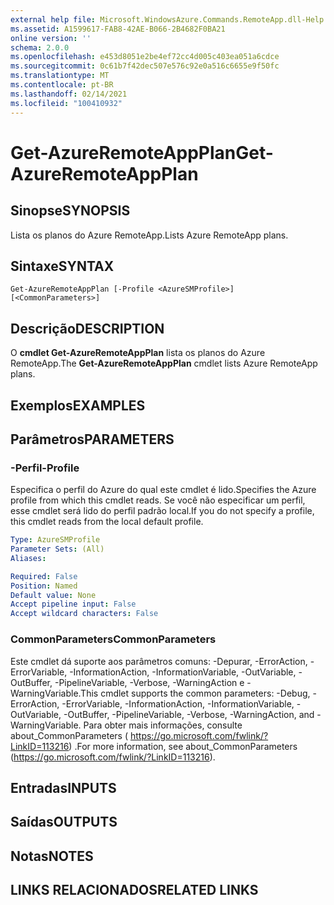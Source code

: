 ```yaml
---
external help file: Microsoft.WindowsAzure.Commands.RemoteApp.dll-Help.xml
ms.assetid: A1599617-FAB8-42AE-B066-2B4682F0BA21
online version: ''
schema: 2.0.0
ms.openlocfilehash: e453d8051e2be4ef72cc4d005c403ea051a6cdce
ms.sourcegitcommit: 0c61b7f42dec507e576c92e0a516c6655e9f50fc
ms.translationtype: MT
ms.contentlocale: pt-BR
ms.lasthandoff: 02/14/2021
ms.locfileid: "100410932"
---
```

# <span data-ttu-id="75121-101">Get-AzureRemoteAppPlan</span><span class="sxs-lookup"><span data-stu-id="75121-101">Get-AzureRemoteAppPlan</span></span>

## <span data-ttu-id="75121-102">Sinopse</span><span class="sxs-lookup"><span data-stu-id="75121-102">SYNOPSIS</span></span>
<span data-ttu-id="75121-103">Lista os planos do Azure RemoteApp.</span><span class="sxs-lookup"><span data-stu-id="75121-103">Lists Azure RemoteApp plans.</span></span>

## <span data-ttu-id="75121-104">Sintaxe</span><span class="sxs-lookup"><span data-stu-id="75121-104">SYNTAX</span></span>

```
Get-AzureRemoteAppPlan [-Profile <AzureSMProfile>] [<CommonParameters>]
```

## <span data-ttu-id="75121-105">Descrição</span><span class="sxs-lookup"><span data-stu-id="75121-105">DESCRIPTION</span></span>
<span data-ttu-id="75121-106">O **cmdlet Get-AzureRemoteAppPlan** lista os planos do Azure RemoteApp.</span><span class="sxs-lookup"><span data-stu-id="75121-106">The **Get-AzureRemoteAppPlan** cmdlet lists Azure RemoteApp plans.</span></span>

## <span data-ttu-id="75121-107">Exemplos</span><span class="sxs-lookup"><span data-stu-id="75121-107">EXAMPLES</span></span>

## <span data-ttu-id="75121-108">Parâmetros</span><span class="sxs-lookup"><span data-stu-id="75121-108">PARAMETERS</span></span>

### <span data-ttu-id="75121-109">-Perfil</span><span class="sxs-lookup"><span data-stu-id="75121-109">-Profile</span></span>
<span data-ttu-id="75121-110">Especifica o perfil do Azure do qual este cmdlet é lido.</span><span class="sxs-lookup"><span data-stu-id="75121-110">Specifies the Azure profile from which this cmdlet reads.</span></span>
<span data-ttu-id="75121-111">Se você não especificar um perfil, esse cmdlet será lido do perfil padrão local.</span><span class="sxs-lookup"><span data-stu-id="75121-111">If you do not specify a profile, this cmdlet reads from the local default profile.</span></span>

```yaml
Type: AzureSMProfile
Parameter Sets: (All)
Aliases: 

Required: False
Position: Named
Default value: None
Accept pipeline input: False
Accept wildcard characters: False
```

### <span data-ttu-id="75121-112">CommonParameters</span><span class="sxs-lookup"><span data-stu-id="75121-112">CommonParameters</span></span>
<span data-ttu-id="75121-113">Este cmdlet dá suporte aos parâmetros comuns: -Depurar, -ErrorAction, -ErrorVariable, -InformationAction, -InformationVariable, -OutVariable, -OutBuffer, -PipelineVariable, -Verbose, -WarningAction e -WarningVariable.</span><span class="sxs-lookup"><span data-stu-id="75121-113">This cmdlet supports the common parameters: -Debug, -ErrorAction, -ErrorVariable, -InformationAction, -InformationVariable, -OutVariable, -OutBuffer, -PipelineVariable, -Verbose, -WarningAction, and -WarningVariable.</span></span> <span data-ttu-id="75121-114">Para obter mais informações, consulte about_CommonParameters ( https://go.microsoft.com/fwlink/?LinkID=113216) .</span><span class="sxs-lookup"><span data-stu-id="75121-114">For more information, see about_CommonParameters (https://go.microsoft.com/fwlink/?LinkID=113216).</span></span>

## <span data-ttu-id="75121-115">Entradas</span><span class="sxs-lookup"><span data-stu-id="75121-115">INPUTS</span></span>

## <span data-ttu-id="75121-116">Saídas</span><span class="sxs-lookup"><span data-stu-id="75121-116">OUTPUTS</span></span>

## <span data-ttu-id="75121-117">Notas</span><span class="sxs-lookup"><span data-stu-id="75121-117">NOTES</span></span>

## <span data-ttu-id="75121-118">LINKS RELACIONADOS</span><span class="sxs-lookup"><span data-stu-id="75121-118">RELATED LINKS</span></span>





